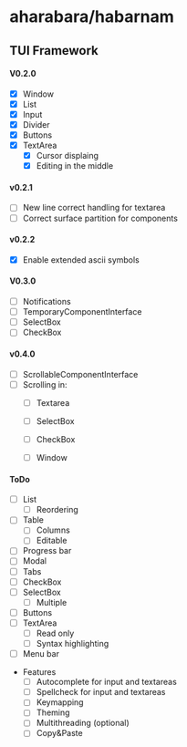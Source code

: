 # aharabara/habarnam
## TUI Framework
#### V0.2.0
   - [x] Window
   - [x] List
   - [x] Input
   - [x] Divider
   - [x] Buttons
   - [x] TextArea
      - [x] Cursor displaing
      - [x] Editing in the middle

#### v0.2.1
   - [ ] New line correct handling for textarea
   - [ ] Correct surface partition for components

#### v0.2.2
   - [x] Enable extended ascii symbols

#### V0.3.0
   - [ ] Notifications
   - [ ] TemporaryComponentInterface
   - [ ] SelectBox
   - [ ] CheckBox

#### v0.4.0
   - [ ] ScrollableComponentInterface
   - [ ] Scrolling in:
       - [ ] Textarea
       - [ ] SelectBox
       - [ ] CheckBox
       - [ ] Window


#### ToDo
   - [ ] List
     - [ ] Reordering
   - [ ] Table
     - [ ] Columns
     - [ ] Editable
   - [ ] Progress bar
   - [ ] Modal
   - [ ] Tabs
   - [ ] CheckBox
   - [ ] SelectBox
      - [ ] Multiple
   - [ ] Buttons
   - [ ] TextArea
      - [ ] Read only
      - [ ] Syntax highlighting
   - [ ] Menu bar
 - Features
   - [ ] Autocomplete for input and textareas
   - [ ] Spellcheck for input and textareas
   - [ ] Keymapping
   - [ ] Theming
   - [ ] Multithreading (optional)
   - [ ] Copy&Paste
